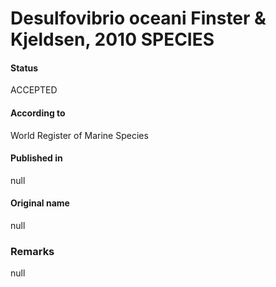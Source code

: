 Desulfovibrio oceani Finster & Kjeldsen, 2010 SPECIES
=======

#### Status
ACCEPTED

#### According to
World Register of Marine Species

#### Published in
null

#### Original name
null

### Remarks
null